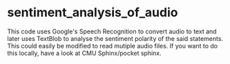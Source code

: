 # sentiment_analysis_of_audio
This code uses Google's Speech Recognition to convert audio to text and later uses TextBlob to analyse the sentiment polarity of the said statements. This could easily be modified to read mutiple audio files. If you want to do this locally, have a look at CMU Sphinx/pocket sphinx. 
